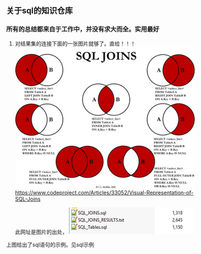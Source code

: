 ## 关于sql的知识仓库
### **所有的总结都来自于工作中，并没有求大而全。实用最好**
1. 对结果集的连接下面的一张图片就够了。直给！！！
   ![](https://github.com/zkydrx/images/blob/master/sql/SQL_JOINS.jpg?raw=true)
   https://www.codeproject.com/Articles/33052/Visual-Representation-of-SQL-Joins
   
   此网址是图片的出处，
   ![](https://github.com/zkydrx/images/blob/master/sql/sql.png?raw=true)
   
  上图给出了sql语句的示例。见sql示例
